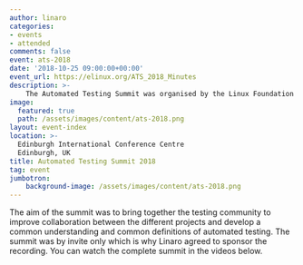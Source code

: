```yaml
---
author: linaro
categories:
- events
- attended
comments: false
event: ats-2018
date: '2018-10-25 09:00:00+00:00'
event_url: https://elinux.org/ATS_2018_Minutes
description: >-
    The Automated Testing Summit was organised by the Linux Foundation and co-located with ELCE 2018
image:
  featured: true
  path: /assets/images/content/ats-2018.png
layout: event-index
location: >-
  Edinburgh International Conference Centre
  Edinburgh, UK
title: Automated Testing Summit 2018
tag: event
jumbotron:
    background-image: /assets/images/content/ats-2018.png
---
```

The aim of the summit was to bring together the testing community to improve collaboration between the different projects and develop a common understanding and common definitions of automated testing. The summit was by invite only which is why Linaro agreed to sponsor the recording. You can watch the complete summit in the videos below. 
